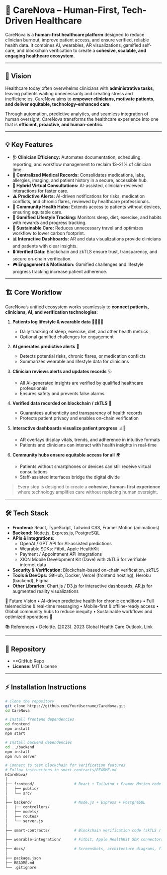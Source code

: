 # 🚀 CareNova – Human-First, Tech-Driven Healthcare

  

CareNova is a **human-first healthcare platform** designed to reduce clinician burnout, improve patient access, and ensure verified, reliable health data. It combines AI, wearables, AR visualizations, gamified self-care, and blockchain verification to create a **cohesive, scalable, and engaging healthcare ecosystem**.

---

## 🌟 Vision

Healthcare today often overwhelms clinicians with **administrative tasks**, leaving patients waiting unnecessarily and creating stress and inefficiencies. CareNova aims to **empower clinicians, motivate patients, and deliver equitable, technology-enhanced care**.  

Through automation, predictive analytics, and seamless integration of human oversight, CareNova transforms the healthcare experience into one that is **efficient, proactive, and human-centric**.  

---

## 💡 Key Features

- **🩺 Clinician Efficiency:** Automates documentation, scheduling, reporting, and workflow management to reclaim 13–21% of clinician time.  
- **📄 Centralized Medical Records:** Consolidates medications, labs, allergies, imaging, and patient history in a secure, accessible hub.  
- **📅 Hybrid Virtual Consultations:** AI-assisted, clinician-reviewed interactions for faster care.  
- **⚠️ Predictive Alerts:** AI-driven notifications for risks, medication conflicts, and chronic flares, reviewed by healthcare professionals.  
- **🏥 Community Health Hubs:** Extends access to patients without devices, ensuring equitable care.  
- **🥗 Gamified Lifestyle Tracking:** Monitors sleep, diet, exercise, and habits with rewards and progress tracking.  
- **🌱 Sustainable Care:** Reduces unnecessary travel and optimizes workflow to lower carbon footprint.  
- **📊 Interactive Dashboards:** AR and data visualizations provide clinicians and patients with clear insights.  
- **🔒 Verified Data:** Blockchain and zkTLS ensure trust, transparency, and secure on-chain verification.  
- **🎮 Engagement & Motivation:** Gamified challenges and lifestyle progress tracking increase patient adherence.  

---

## 🏗 Core Workflow

CareNova’s unified ecosystem works seamlessly to **connect patients, clinicians, AI, and verification technologies**:

1. **Patients log lifestyle & wearable data** 🏃‍♀️🥗🛌  
   - Daily tracking of sleep, exercise, diet, and other health metrics  
   - Optional gamified challenges for engagement  

2. **AI generates predictive alerts** 🤖  
   - Detects potential risks, chronic flares, or medication conflicts  
   - Summarizes wearable and lifestyle data for clinicians  

3. **Clinician reviews alerts and updates records** 🩺  
   - All AI-generated insights are verified by qualified healthcare professionals  
   - Ensures safety and prevents false alarms  

4. **Verified data recorded on blockchain / zkTLS** 🔗  
   - Guarantees authenticity and transparency of health records  
   - Protects patient privacy and enables on-chain verification  

5. **Interactive dashboards visualize patient progress** 📊🌈  
   - AR overlays display vitals, trends, and adherence in intuitive formats  
   - Patients and clinicians can interact with health insights in real-time  

6. **Community hubs ensure equitable access for all** 🌍  
   - Patients without smartphones or devices can still receive virtual consultations  
   - Staff-assisted interfaces bridge the digital divide  

> Every step is designed to create a **cohesive, human-first experience** where technology amplifies care without replacing human oversight.  

---

## 🛠 Tech Stack

- **Frontend:** React, TypeScript, Tailwind CSS, Framer Motion (animations)  
- **Backend:** Node.js, Express.js, PostgreSQL  
- **APIs & Integrations:**  
  - OpenAI / GPT API for AI-assisted predictions  
  - Wearable SDKs: Fitbit, Apple HealthKit  
  - Payment / Appointment API integrations  
  - XION Mobile Development Kit (Dave) with zkTLS for verifiable internet data  
- **Security & Verification:** Blockchain-based on-chain verification, zkTLS  
- **Tools & DevOps:** GitHub, Docker, Vercel (frontend hosting), Heroku (backend), Figma  
- **Other Libraries:** Chart.js / D3.js for interactive dashboards, AR.js for augmented reality visualizations  


🌌 Future Vision
	•	AI-driven predictive health for chronic conditions
	•	Full telemedicine & real-time messaging
	•	Mobile-first & offline-ready access
	•	Global community hubs to reduce inequity
	•	Sustainable workflows and optimized operations 🌱

 📚 References
	•	Deloitte. (2023). 2023 Global Health Care Outlook. Link

---

## 📂 Repository

- **GitHub Repo
- **License:** MIT License  

---

## ⚡ Installation Instructions

```bash
# Clone the repository
git clone https://github.com/YourUsername/CareNova.git
cd CareNova

# Install frontend dependencies
cd frontend
npm install
npm start

# Install backend dependencies
cd ../backend
npm install
npm run server

# Connect to test blockchain for verification features
# Follow instructions in smart-contracts/README.md
hCareNova/
│
├── frontend/                  # React + Tailwind + Framer Motion code
│   ├── public/
│   └── src/
│
├── backend/                   # Node.js + Express + PostgreSQL
│   ├── controllers/
│   ├── models/
│   ├── routes/
│   └── server.js
│
├── smart-contracts/           # Blockchain verification code (zkTLS / smart contracts)
│
├── wearable-integration/      # Fitbit, Apple HealthKit SDK connectors
│
├── docs/                      # Screenshots, architecture diagrams, flowcharts
│
├── package.json
├── README.md
└── .gitignore

